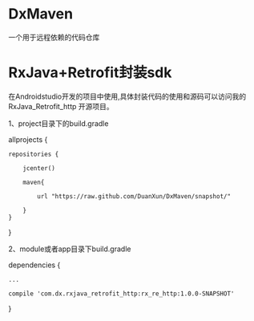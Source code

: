 # DxMaven
一个用于远程依赖的代码仓库

# RxJava+Retrofit封装sdk

在Androidstudio开发的项目中使用,具体封装代码的使用和源码可以访问我的 RxJava_Retrofit_http 开源项目。

1、project目录下的build.gradle

  allprojects {
  
    repositories {
    
        jcenter()
        
        maven{
        
            url "https://raw.github.com/DuanXun/DxMaven/snapshot/"
            
        }
    }
 }


2、module或者app目录下build.gradle

   dependencies {
   
    ...
    
    compile 'com.dx.rxjava_retrofit_http:rx_re_http:1.0.0-SNAPSHOT'
    
   }
